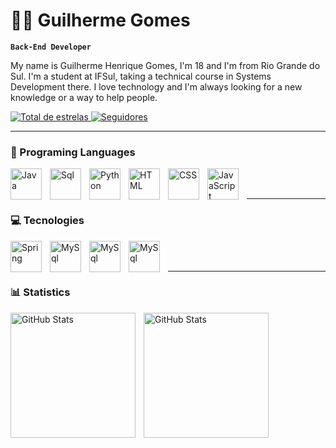 # 👨‍💻 Guilherme Gomes
**`Back-End Developer`**

My name is Guilherme Henrique Gomes, I'm 18 and I'm from Rio Grande do Sul. I'm a student at IFSul, taking a technical course in Systems Development there. I love technology and I'm always looking for a new knowledge or a way to help people.

<p align="left">
    <a href="https://github.com/Gui898?tab=repositories&sort=stargazers">
        <img 
            alt="Total de estrelas" 
            title="Total de estrelas GitHub" 
            src="https://custom-icon-badges.demolab.com/github/stars/Gui898?color=55960c&style=for-the-badge&labelColor=488207&logo=star&label=estrelas"
        />
    </a>
    <a href="https://github.com/Gui898">
        <img 
            alt="Seguidores" 
            title="Me siga no GitHub" 
            src="https://custom-icon-badges.demolab.com/github/followers/Gui898?color=236ad3&labelColor=1155ba&style=for-the-badge&logo=github&label=Seguidores&logoColor=white"
        />
    </a>
</p>

---

### 🤖 Programing Languages

<img 
    align="left"
    alt="Java"
    title="Java"
    width="50px"
    style="padding-right: 10px;"
    src="https://cdn.jsdelivr.net/gh/devicons/devicon@latest/icons/java/java-original.svg" />

<img 
    align="left"
    alt="Sql"
    title="Sql"
    width="50px"
    style="padding-right: 10px;"    
    src="https://cdn.jsdelivr.net/gh/devicons/devicon@latest/icons/azuresqldatabase/azuresqldatabase-original.svg" />          

<img 
    align="left"
    alt="Python"
    title="Python"
    width="50px"
    style="padding-right: 10px;"
    src="https://cdn.jsdelivr.net/gh/devicons/devicon@latest/icons/python/python-original.svg" />              

<img 
    align="left"
    alt="HTML"
    title="HTML"
    width="50px"
    style="padding-right: 10px;"
    src="https://cdn.jsdelivr.net/gh/devicons/devicon@latest/icons/html5/html5-original.svg" />

<img
    align="left"
    alt="CSS"
    title="CSS"
    width="50px"
    style="padding-right: 10px;"
    src="https://cdn.jsdelivr.net/gh/devicons/devicon@latest/icons/css3/css3-original.svg" />       

<img 
    align="left"
    alt="JavaScript"
    title="JavaScript"
    width="50px"
    style="padding-right: 10px;"
    src="https://cdn.jsdelivr.net/gh/devicons/devicon@latest/icons/javascript/javascript-original.svg" />

<br/>
<br/>

---

### 💻 Tecnologies 


<img 
    align="left"
    alt="Spring"
    title="Spring"
    width="50px"
    style="padding-right: 10px;"
    src="https://cdn.jsdelivr.net/gh/devicons/devicon@latest/icons/spring/spring-original.svg" />

<img 
    align="left"
    alt="MySql"
    title="MySql"
    width="50px"
    style="padding-right: 10px;"
    src="https://cdn.jsdelivr.net/gh/devicons/devicon@latest/icons/mysql/mysql-original.svg" />

<img 
    align="left"
    alt="MySql"
    title="MySql"
    width="50px"
    style="padding-right: 10px;"
    src="https://cdn.jsdelivr.net/gh/devicons/devicon@latest/icons/git/git-original.svg" />

<img 
    align="left"
    alt="MySql"
    title="MySql"
    width="50px"
    style="padding-right: 10px;"
    src="https://cdn.jsdelivr.net/gh/devicons/devicon@latest/icons/github/github-original.svg" />
                    
<br/>
<br/>

--- 

### 📊 Statistics

<p>
  <img 
    align="left" 
    alt="GitHub Stats" 
    height="200" 
    style="padding-right: 10px;" 
    src="https://github-readme-stats.vercel.app/api?username=Gui898&show_icons=true&theme=tokyonight&include_all_commits=true&locale=pt-br" 
  />
 
<img 
      align="left" 
      alt="GitHub Stats" 
      height="200" 
      src="https://github-readme-stats.vercel.app/api/top-langs/?username=Gui898&theme=tokyonight&layout=compact&custom_title=Tecnologias&langs_count=9" 
  />

</p>
          
